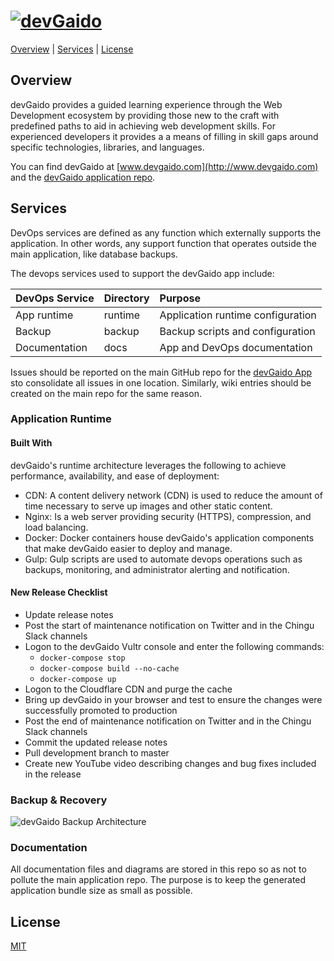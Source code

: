 # [![devGaido][devgaido-image]][devgaido-url]

[Overview](#overview) | [Services](#services) | [License](#license)


## Overview

devGaido provides a guided learning experience through the Web Development 
ecosystem by providing those new to the craft with predefined paths to aid in
achieving web development skills. For experienced developers it provides a 
a means of filling in skill gaps around specific technologies, libraries, and
languages.

You can find devGaido at [www.devgaido.com](http://www.devgaido.com) and the  [devGaido application repo](https://github.com/Chingu-cohorts/devgaido).

## Services

DevOps services are defined as any function which externally supports the application. In other words, any support function that operates outside the main application, like database backups.

The devops services used to support the devGaido app include:

| DevOps Service  | Directory | Purpose                           |
|:----------------|:----------|:----------------------------------|
| App runtime     | runtime   | Application runtime configuration |
| Backup          | backup    | Backup scripts and configuration  |
| Documentation   | docs      | App and DevOps documentation      |

Issues should be reported on the main GitHub repo for the [devGaido App](https://github.com/Chingu-cohorts/devgaido) sto consolidate all issues in one location. Similarly, wiki entries should be created on the main repo for the same reason.

### Application Runtime

#### Built With

devGaido's runtime architecture leverages the following to achieve performance,
availability, and ease of deployment:

- CDN: A content delivery network (CDN) is used to reduce the amount of time 
necessary to serve up images and other static content.
- Nginx: Is a web server providing security (HTTPS), compression,
and load balancing.
- Docker: Docker containers house devGaido's application components that make
devGaido easier to deploy and manage.
- Gulp: Gulp scripts are used to automate devops operations such as backups, monitoring, and administrator alerting and notification.

#### New Release Checklist

-	Update release notes
- Post the start of maintenance notification on Twitter and in the Chingu Slack channels
- Logon to the devGaido Vultr console and enter the following commands:
     - `docker-compose stop`
     - `docker-compose build --no-cache`
     - `docker-compose up`
- Logon to the Cloudflare CDN and purge the cache
- Bring up devGaido in your browser and test to ensure the changes were successfully promoted to production
- Post the end of maintenance notification on Twitter and in the Chingu Slack channels
- Commit the updated release notes
-	Pull development branch to master
-	Create new YouTube video describing changes and bug fixes included in the release


### Backup & Recovery 

![devGaido Backup Architecture](https://github.com/Chingu-cohorts/devgaido_devops/blob/refactor/repo/docs/devGaido%20Backup%20Process.png?raw=true)

### Documentation

All documentation files and diagrams are stored in this repo so as not to pollute the main application repo. The purpose is to keep the generated application bundle size as small as possible.

## License

[MIT](https://tldrlegal.com/license/mit-license)

[devgaido-image]: https://cdn.rawgit.com/Chingu-cohorts/devgaido/development/src/client/assets/img/devGaidoLogo.svg
[devgaido-url]: https://github.com/Chingu-cohorts/devgaido

